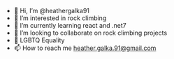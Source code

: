 - 👋 Hi, I’m @heathergalka91
- 👀 I’m interested in rock climbing
- 🌱 I’m currently learning react and .net7
- 💞️ I’m looking to collaborate on rock climbing projects
- 🌈 LGBTQ Equality
- 📫 How to reach me heather.galka.91@gmail.com

<!---
heathergalka91/heathergalka91 is a ✨ special ✨ repository because its `README.md` (this file) appears on your GitHub profile.
You can click the Preview link to take a look at your changes.
--->

